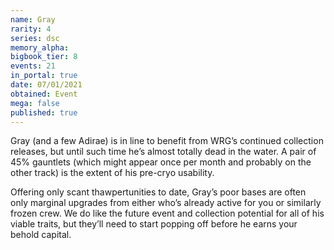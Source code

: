 ```yaml
---
name: Gray
rarity: 4
series: dsc
memory_alpha:
bigbook_tier: 8
events: 21
in_portal: true
date: 07/01/2021
obtained: Event
mega: false
published: true
---
```


Gray (and a few Adirae) is in line to benefit from WRG’s continued collection releases, but until such time he’s almost totally dead in the water. A pair of 45% gauntlets (which might appear once per month and probably on the other track) is the extent of his pre-cryo usability.

Offering only scant thawpertunities to date, Gray’s poor bases are often only marginal upgrades from either who’s already active for you or similarly frozen crew. We do like the future event and collection potential for all of his viable traits, but they’ll need to start popping off before he earns your behold capital.
